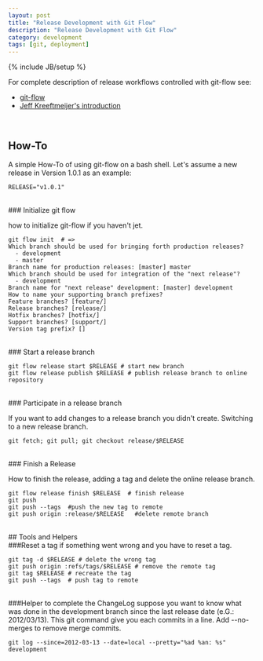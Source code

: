 ```yaml
---
layout: post
title: "Release Development with Git Flow"
description: "Release Development with Git Flow"
category: development
tags: [git, deployment]
---
```

{% include JB/setup %}


For complete description of release workflows controlled with git-flow see:


* [git-flow](https://github.com/nvie/gitflow)
* [Jeff Kreeftmeijer's introduction](http://jeffkreeftmeijer.com/2010/why-arent-you-using-git-flow/) 

<br />

## How-To

A simple How-To of using git-flow on a bash shell.
Let's assume a new release in Version 1.0.1 as an example:


    RELEASE="v1.0.1"

<br />
### Initialize git flow

how to initialize git-flow if you haven't jet.

    git flow init  # =>
    Which branch should be used for bringing forth production releases?
      - development
      - master
    Branch name for production releases: [master] master
    Which branch should be used for integration of the "next release"?
      - development
    Branch name for "next release" development: [master] development
    How to name your supporting branch prefixes?
    Feature branches? [feature/] 
    Release branches? [release/] 
    Hotfix branches? [hotfix/] 
    Support branches? [support/] 
    Version tag prefix? []   



<br />
### Start a release branch


    git flow release start $RELEASE # start new branch
    git flow release publish $RELEASE # publish release branch to online repository
    
<br />
### Participate in a release branch


If you want to add changes to a release branch you didn't create. Switching to a new release branch.

  
    git fetch; git pull; git checkout release/$RELEASE

<br />  
### Finish a Release

How to finish the release, adding a tag and delete the online release branch.


    git flow release finish $RELEASE  # finish release
    git push 
    git push --tags  #push the new tag to remote
    git push origin :release/$RELEASE   #delete remote branch
 
<br />
## Tools and Helpers
<br />
###Reset a tag
if something went wrong and you have to reset a tag.

    git tag -d $RELEASE # delete the wrong tag
    git push origin :refs/tags/$RELEASE # remove the remote tag
    git tag $RELEASE # recreate the tag
    git push --tags  # push tag to remote
<br />
###Helper to complete the ChangeLog
suppose you want to know what was done in the development branch since the last release date (e.G.: 2012/03/13). This git command give you each commits in a line. Add --no-merges to remove merge commits.      

    git log --since=2012-03-13 --date=local --pretty="%ad %an: %s" development
    


